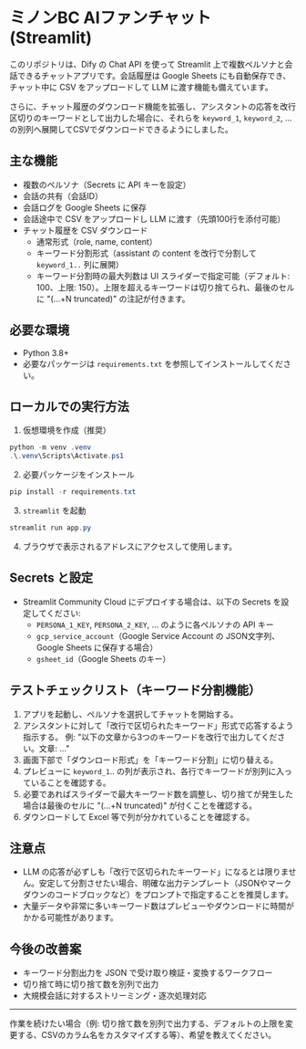 # ミノンBC AIファンチャット (Streamlit)

このリポジトリは、Dify の Chat API を使って Streamlit 上で複数ペルソナと会話できるチャットアプリです。会話履歴は Google Sheets にも自動保存でき、チャット中に CSV をアップロードして LLM に渡す機能も備えています。

さらに、チャット履歴のダウンロード機能を拡張し、アシスタントの応答を改行区切りのキーワードとして出力した場合に、それらを `keyword_1`, `keyword_2`, ... の別列へ展開してCSVでダウンロードできるようにしました。

## 主な機能
- 複数のペルソナ（Secrets に API キーを設定）
- 会話の共有（会話ID）
- 会話ログを Google Sheets に保存
- 会話途中で CSV をアップロードし LLM に渡す（先頭100行を添付可能）
- チャット履歴を CSV ダウンロード
  - 通常形式（role, name, content）
  - キーワード分割形式（assistant の content を改行で分割して `keyword_1..` 列に展開）
  - キーワード分割時の最大列数は UI スライダーで指定可能（デフォルト: 100、上限: 150）。上限を超えるキーワードは切り捨てられ、最後のセルに "(...+N truncated)" の注記が付きます。

## 必要な環境
- Python 3.8+
- 必要なパッケージは `requirements.txt` を参照してインストールしてください。

## ローカルでの実行方法
1. 仮想環境を作成（推奨）
```powershell
python -m venv .venv
.\.venv\Scripts\Activate.ps1
```
2. 必要パッケージをインストール
```powershell
pip install -r requirements.txt
```
3. `streamlit` を起動
```powershell
streamlit run app.py
```
4. ブラウザで表示されるアドレスにアクセスして使用します。

## Secrets と設定
- Streamlit Community Cloud にデプロイする場合は、以下の Secrets を設定してください:
  - `PERSONA_1_KEY`, `PERSONA_2_KEY`, ... のように各ペルソナの API キー
  - `gcp_service_account`（Google Service Account の JSON文字列、Google Sheets に保存する場合）
  - `gsheet_id`（Google Sheets のキー）

## テストチェックリスト（キーワード分割機能）
1. アプリを起動し、ペルソナを選択してチャットを開始する。
2. アシスタントに対して「改行で区切られたキーワード」形式で応答するよう指示する。
   例: "以下の文章から3つのキーワードを改行で出力してください。文章: ..."
3. 画面下部で「ダウンロード形式」を「キーワード分割」に切り替える。
4. プレビューに `keyword_1`.. の列が表示され、各行でキーワードが別列に入っていることを確認する。
5. 必要であればスライダーで最大キーワード数を調整し、切り捨てが発生した場合は最後のセルに "(...+N truncated)" が付くことを確認する。
6. ダウンロードして Excel 等で列が分かれていることを確認する。

## 注意点
- LLM の応答が必ずしも「改行で区切られたキーワード」になるとは限りません。安定して分割させたい場合、明確な出力テンプレート（JSONやマークダウンのコードブロックなど）をプロンプトで指定することを推奨します。
- 大量データや非常に多いキーワード数はプレビューやダウンロードに時間がかかる可能性があります。

## 今後の改善案
- キーワード分割出力を JSON で受け取り検証・変換するワークフロー
- 切り捨て時に切り捨て数を別列で出力
- 大規模会話に対するストリーミング・逐次処理対応

---
作業を続けたい場合（例: 切り捨て数を別列で出力する、デフォルトの上限を変更する、CSVのカラム名をカスタマイズする等）、希望を教えてください。
